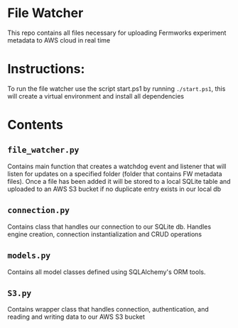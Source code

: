 # File Watcher
This repo contains all files necessary for uploading Fermworks experiment metadata to AWS cloud in real time

# Instructions:

To run the file watcher use the script start.ps1 by running `./start.ps1`, this will create a virtual environment and install all dependencies

# Contents

## `file_watcher.py`

Contains main function that creates a watchdog event and listener that will listen for updates on a specified folder (folder that contains FW metadata files). 
Once a file has been added it will be stored to a local SQLite table and uploaded to an AWS S3 bucket if no duplicate entry exists in our local db

## `connection.py`

Contains class that handles our connection to our SQLite db. Handles engine creation, connection instantialization and CRUD operations

## `models.py`

Contains all model classes defined using SQLAlchemy's ORM tools. 

## `S3.py`

Contains wrapper class that handles connection, authentication, and reading and writing data to our AWS S3 bucket
